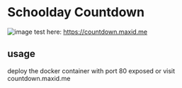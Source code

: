 # Schoolday Countdown
![image](https://github.com/user-attachments/assets/dc69d843-6d75-40d1-8971-91948e2e2892)
test here: https://countdown.maxid.me
## usage

deploy the docker container with port 80 exposed or visit countdown.maxid.me
